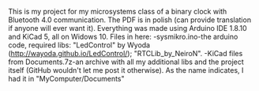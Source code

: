 This is my project for my microsystems class of a binary clock with Bluetooth 4.0 communication. The PDF is in polish (can provide translation if anyone will ever want it).
Everything was made using Arduino IDE 1.8.10 and KiCad 5, all on Widows 10.
Files in here:
-sysmikro.ino-the arduino code, required libs: "LedControl" by Wyoda (http://wayoda.github.io/LedControl/); "RTCLib_by_NeiroN".
-KiCad files from Documents.7z-an archive with all my additional libs and the project itself (GitHub wouldn't let me post it otherwise). As the name indicates, I had it in "MyComputer/Documents"
